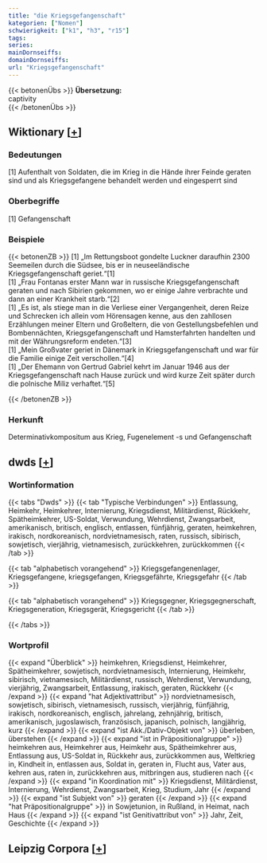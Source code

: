 ```yaml
---
title: "die Kriegsgefangenschaft"
kategorien: ["Nomen"]
schwierigkeit: ["k1", "h3", "r15"]
tags:
series:
mainDornseiffs:
domainDornseiffs:
url: "Kriegsgefangenschaft"
---
```


{{< betonenÜbs >}}
**Übersetzung:**  
captivity  
{{< /betonenÜbs >}}

## Wiktionary [[+](https://de.wiktionary.org/wiki/Kriegsgefangenschaft)]

### Bedeutungen
[1] Aufenthalt von Soldaten, die im Krieg in die Hände ihrer Feinde geraten sind und als Kriegsgefangene behandelt werden und eingesperrt sind  

### Oberbegriffe
[1] Gefangenschaft  

### Beispiele
{{< betonenZB >}}
[1] „Im Rettungsboot gondelte Luckner daraufhin 2300 Seemeilen durch die Südsee, bis er in neuseeländische Kriegsgefangenschaft geriet.“[1]  
[1] „Frau Fontanas erster Mann war in russische Kriegsgefangenschaft geraten und nach Sibirien gekommen, wo er einige Jahre verbrachte und dann an einer Krankheit starb.“[2]  
[1] „Es ist, als stiege man in die Verliese einer Vergangenheit, deren Reize und Schrecken ich allein vom Hörensagen kenne, aus den zahllosen Erzählungen meiner Eltern und Großeltern, die von Gestellungsbefehlen und Bombennächten, Kriegsgefangenschaft und Hamsterfahrten handelten und mit der Währungsreform endeten.“[3]  
[1] „Mein Großvater geriet in Dänemark in Kriegsgefangenschaft und war für die Familie einige Zeit verschollen.“[4]  
[1] „Der Ehemann von Gertrud Gabriel kehrt im Januar 1946 aus der Kriegsgefangenschaft nach Hause zurück und wird kurze Zeit später durch die polnische Miliz verhaftet.“[5]  

{{< /betonenZB >}}
### Herkunft
Determinativkompositum aus Krieg, Fugenelement -s und Gefangenschaft  



## dwds [[+](https://www.dwds.de/wb/Kriegsgefangenschaft)]

### Wortinformation
{{< tabs "Dwds" >}}
{{< tab "Typische Verbindungen" >}}
Entlassung, Heimkehr, Heimkehrer, Internierung, Kriegsdienst, Militärdienst, Rückkehr, Spätheimkehrer, US-Soldat, Verwundung, Wehrdienst, Zwangsarbeit, amerikanisch, britisch, englisch, entlassen, fünfjährig, geraten, heimkehren, irakisch, nordkoreanisch, nordvietnamesisch, raten, russisch, sibirisch, sowjetisch, vierjährig, vietnamesisch, zurückkehren, zurückkommen
{{< /tab >}}

{{< tab "alphabetisch vorangehend" >}}
Kriegsgefangenenlager, Kriegsgefangene, kriegsgefangen, Kriegsgefährte, Kriegsgefahr
{{< /tab >}}

{{< tab "alphabetisch vorangehend" >}}
Kriegsgegner, Kriegsgegnerschaft, Kriegsgeneration, Kriegsgerät, Kriegsgericht
{{< /tab >}}

{{< /tabs >}}

### Wortprofil
{{< expand "Überblick" >}} heimkehren, Kriegsdienst, Heimkehrer, Spätheimkehrer, sowjetisch, nordvietnamesisch, Internierung, Heimkehr, sibirisch, vietnamesisch, Militärdienst, russisch, Wehrdienst, Verwundung, vierjährig, Zwangsarbeit, Entlassung, irakisch, geraten, Rückkehr {{< /expand >}}
{{< expand "hat Adjektivattribut" >}} nordvietnamesisch, sowjetisch, sibirisch, vietnamesisch, russisch, vierjährig, fünfjährig, irakisch, nordkoreanisch, englisch, jahrelang, zehnjährig, britisch, amerikanisch, jugoslawisch, französisch, japanisch, polnisch, langjährig, kurz {{< /expand >}}
{{< expand "ist Akk./Dativ-Objekt von" >}} überleben, überstehen {{< /expand >}}
{{< expand "ist in Präpositionalgruppe" >}} heimkehren aus, Heimkehrer aus, Heimkehr aus, Spätheimkehrer aus, Entlassung aus, US-Soldat in, Rückkehr aus, zurückkommen aus, Weltkrieg in, Kindheit in, entlassen aus, Soldat in, geraten in, Flucht aus, Vater aus, kehren aus, raten in, zurückkehren aus, mitbringen aus, studieren nach {{< /expand >}}
{{< expand "in Koordination mit" >}} Kriegsdienst, Militärdienst, Internierung, Wehrdienst, Zwangsarbeit, Krieg, Studium, Jahr {{< /expand >}}
{{< expand "ist Subjekt von" >}} geraten {{< /expand >}}
{{< expand "hat Präpositionalgruppe" >}} in Sowjetunion, in Rußland, in Heimat, nach Haus {{< /expand >}}
{{< expand "ist Genitivattribut von" >}} Jahr, Zeit, Geschichte {{< /expand >}}

## Leipzig Corpora [[+](https://corpora.uni-leipzig.de/en/res?word=Kriegsgefangenschaft&corpusId=deu_newscrawl-public_2018)]

